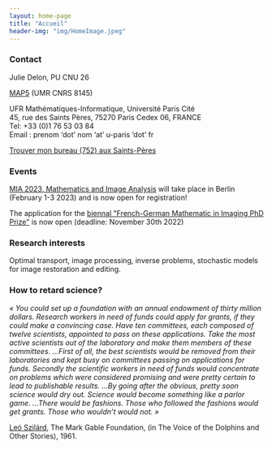 ```yaml
---
layout: home-page
title: "Accueil"
header-img: "img/HomeImage.jpeg"
---
```


### Contact

Julie Delon, PU CNU 26

[MAP5](http://map5.mi.parisdescartes.fr/) (UMR CNRS 8145)

UFR Mathématiques-Informatique, Université Paris Cité  
45, rue des Saints Pères, 75270 Paris Cedex 06, FRANCE  
Tel: +33 (0)1 76 53 03 84  
Email : prenom ‘dot’ nom ‘at’ u-paris ‘dot’ fr

[Trouver mon bureau (752) aux Saints-Pères](pages/comment-venir.md)

### Events

[MIA 2023, Mathematics and Image Analysis](https://www.wias-berlin.de/workshops/MIA2023/index.html) will take place in Berlin (February 1-3 2023) and is now open for registration!

The application for the [biennal "French-German Mathematic in Imaging PhD Prize"](https://cmt3.research.microsoft.com/MIAPhDPrize2023) is now open (deadline: November 30th 2022)

### Research interests

Optimal transport, image processing, inverse problems, stochastic models for image restoration and editing.

### How to retard science?

*« You could set up a foundation with an annual endowment of thirty million dollars. Research workers in need of funds could apply for grants, if they could make a convincing case. Have ten committees, each composed of twelve scientists, appointed to pass on these applications. Take the most active scientists out of the laboratory and make them members of these committees. …First of all, the best scientists would be removed from their laboratories and kept busy on committees passing on applications for funds. Secondly the scientific workers in need of funds would concentrate on problems which were considered promising and were pretty certain to lead to publishable results. …By going after the obvious, pretty soon science would dry out. Science would become something like a parlor game. …There would be fashions. Those who followed the fashions would get grants. Those who wouldn’t would not. »*

[Leó Szilárd](https://fr.wikipedia.org/wiki/Leó_Szilárd), The Mark Gable Foundation, (in The Voice of the Dolphins and Other Stories), 1961.
